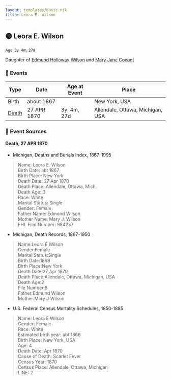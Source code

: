 ```yaml
---
layout: templates/basic.njk
title: Leora E. Wilson
---
```

## 🟣 Leora E. Wilson
<small>Age: 3y, 4m, 27d</small>

Daughter of [Edmund Holloway Wilson](/people/6/67777324) and [Mary Jane Conant](/people/2/27722232)

### 📆 Events

Type | Date | Age at Event | Place
------ | ------ | ------ | ------
Birth | about 1867 |  | New York, USA
[Death](#event-event-3) | 27 APR 1870 | 3y, 4m, 27d | Allendale, Ottawa, Michigan, USA

### 📰 Event Sources

#### <a id="event-event-3"></a> Death, 27 APR 1870
* Michigan, Deaths and Burials Index, 1867-1995
>   
  > Name: Leora E. Wilson  
  > Birth Date: abt 1867  
  > Birth Place: New York  
  > Death Date: 27 Apr 1870  
  > Death Place: Allendale, Ottawa, Mich.  
  > Death Age: 3  
  > Race: White  
  > Marital Status: Single  
  > Gender: Female  
  > Father Name: Edmond Wilson  
  > Mother Name: Mary J. Wilson  
  > FHL Film Number: 984237
* Michigan, Death Records, 1867-1950
>   
  > Name:Leora E Wilson  
  > Gender:Female  
  > Marital Status:Single  
  > Birth Date:1868  
  > Birth Place:New York  
  > Death Date:27 Apr 1870  
  > Death Place:Allendale, Ottawa, Michigan, USA  
  > Death Age:2  
  > File Number:8  
  > Father:Edmund Wilson  
  > Mother:Mary J Wilson
* U.S. Federal Census Mortality Schedules, 1850-1885
>   
  > Name: Leora E Wilson  
  > Gender: Female  
  > Race: White  
  > Estimated birth year: abt 1866  
  > Birth Place: New York, USA  
  > Age: 4  
  > Death Date: Apr 1870  
  > Cause of Death: Scarlet Fever  
  > Census Year: 1870  
  > Census Place: Allendale, Ottawa, Michigan  
  > LINE: 2
